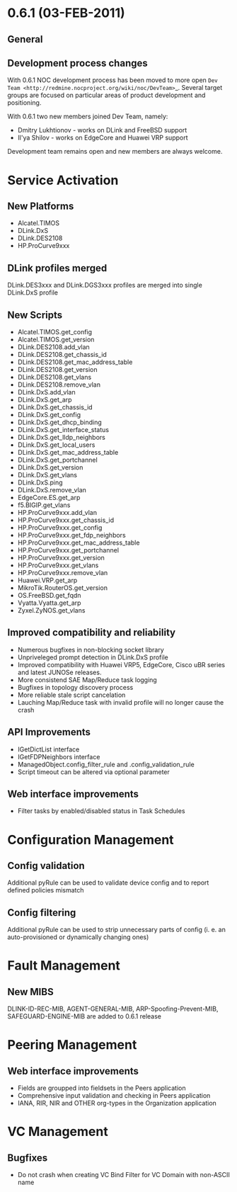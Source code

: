 # 0.6.1 (03-FEB-2011)

## General

Development process changes
---------------------------
With 0.6.1 NOC development process has been moved to more open `Dev Team <http://redmine.nocproject.org/wiki/noc/DevTeam>`_.
Several target groups are focused on particular areas of product development and positioning.

With 0.6.1 two new members joined Dev Team, namely:

* Dmitry Lukhtionov - works on DLink and FreeBSD support
* Il'ya Shilov - works on EdgeCore and Huawei VRP support

Development team remains open and new members are always welcome.

Service Activation
==================

New Platforms
-------------
* Alcatel.TIMOS
* DLink.DxS
* DLink.DES2108
* HP.ProCurve9xxx

DLink profiles merged
------------------------
DLink.DES3xxx and DLink.DGS3xxx profiles are merged into single DLink.DxS profile

New Scripts
-----------
* Alcatel.TIMOS.get_config
* Alcatel.TIMOS.get_version
* DLink.DES2108.add_vlan
* DLink.DES2108.get_chassis_id
* DLink.DES2108.get_mac_address_table
* DLink.DES2108.get_version
* DLink.DES2108.get_vlans
* DLink.DES2108.remove_vlan
* DLink.DxS.add_vlan
* DLink.DxS.get_arp
* DLink.DxS.get_chassis_id
* DLink.DxS.get_config
* DLink.DxS.get_dhcp_binding
* DLink.DxS.get_interface_status
* DLink.DxS.get_lldp_neighbors
* DLink.DxS.get_local_users
* DLink.DxS.get_mac_address_table
* DLink.DxS.get_portchannel
* DLink.DxS.get_version
* DLink.DxS.get_vlans
* DLink.DxS.ping
* DLink.DxS.remove_vlan
* EdgeCore.ES.get_arp
* f5.BIGIP.get_vlans
* HP.ProCurve9xxx.add_vlan
* HP.ProCurve9xxx.get_chassis_id
* HP.ProCurve9xxx.get_config
* HP.ProCurve9xxx.get_fdp_neighbors
* HP.ProCurve9xxx.get_mac_address_table
* HP.ProCurve9xxx.get_portchannel
* HP.ProCurve9xxx.get_version
* HP.ProCurve9xxx.get_vlans
* HP.ProCurve9xxx.remove_vlan
* Huawei.VRP.get_arp
* MikroTik.RouterOS.get_version
* OS.FreeBSD.get_fqdn
* Vyatta.Vyatta.get_arp
* Zyxel.ZyNOS.get_vlans

Improved compatibility and reliability
--------------------------------------
* Numerous bugfixes in non-blocking socket library
* Unpriveleged prompt detection in DLink.DxS profile
* Improved compatibility with Huawei VRP5, EdgeCore, Cisco uBR series and latest JUNOSe releases.
* More consistend SAE Map/Reduce task logging
* Bugfixes in topology discovery process
* More reliable stale script cancelation
* Lauching Map/Reduce task with invalid profile will no longer cause the crash

API Improvements
----------------
* IGetDictList interface
* IGetFDPNeighbors interface
* ManagedObject.config_filter_rule and .config_validation_rule
* Script timeout can be altered via optional parameter

Web interface improvements
--------------------------
* Filter tasks by enabled/disabled status in Task Schedules

Configuration Management
========================

Config validation
-----------------
Additional pyRule can be used to validate device config and to report defined policies mismatch

Config filtering
----------------
Additional pyRule can be used to strip unnecessary parts of config (i. e. an auto-provisioned or dynamically changing ones)

Fault Management
================

New MIBS
--------
DLINK-ID-REC-MIB, AGENT-GENERAL-MIB, ARP-Spoofing-Prevent-MIB, SAFEGUARD-ENGINE-MIB are added to 0.6.1 release

Peering Management
==================

Web interface improvements
--------------------------
* Fields are groupped into fieldsets in the Peers application
* Comprehensive input validation and checking in Peers application
* IANA, RIR, NIR and OTHER org-types in the Organization application

VC Management
=============

Bugfixes
--------
* Do not crash when creating VC Bind Filter for VC Domain with non-ASCII name
